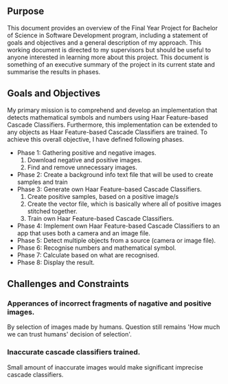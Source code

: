 ## Purpose
This document provides an overview of the Final Year Project for Bachelor of Science in Software Development program, including a statement of goals and objectives and a general description of my approach. This working document is directed to my supervisors but should be useful to anyone interested in learning more about this project. This document is something of an executive summary of the project in its current state and summarise the results in phases.

## Goals and Objectives
My primary mission is to comprehend and develop an implementation that detects mathematical symbols and numbers using Haar Feature-based Cascade Classifiers.
Furthermore, this implementation can be extended to any objects as Haar Feature-based Cascade Classifiers are trained.
To achieve this overall objective, I have defined following phases.
* Phase 1: Gathering positive and negative images.
    1. Download negative and positive images.
    2. Find and remove unnecessary images.
* Phase 2: Create a background info text file that will be used to create samples and train
* Phase 3: Generate own Haar Feature-based Cascade Classifiers.
    1. Create positive samples, based on a positive image/s
    2. Create the vector file, which is basically where all of positive images stitched together.
    3. Train own Haar Feature-based Cascade Classifiers.
* Phase 4: Implement own Haar Feature-based Cascade Classifiers to an app that uses both a camera and an image file.
* Phase 5: Detect multiple objects from a source (camera or image file).
* Phase 6: Recognise numbers and mathematical symbol.
* Phase 7: Calculate based on what are recognised.
* Phase 8: Display the result.

## Challenges and Constraints
### Apperances of incorrect fragments of nagative and positive images.
By selection of images made by humans. Question still remains 'How much we can trust humans' decision of selection'.
### Inaccurate cascade classifiers trained.
Small amount of inaccurate images would make significant imprecise cascade classifiers.